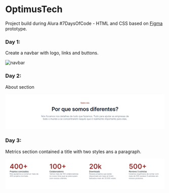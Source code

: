 # OptimusTech

Project build during Alura #7DaysOfCode - HTML and CSS based on [Figma](https://www.figma.com/file/mm3MLozvUDGhDRTxSLlGL5/7daysOfCode-HTML-CSS?node-id=0%3A9878) prototype.

### Day 1:

Create a navbar with logo, links and buttons.

![navbar](https://user-images.githubusercontent.com/80278757/186708445-93349467-bcfb-4914-814a-95307bb5d890.png)

### Day 2:

About section

![about-us](/assets/img/readme/about-us.png)

### Day 3:

Metrics section contained a title with two styles ans a paragraph.

![metricas](/assets/img/readme/metricas.png)
